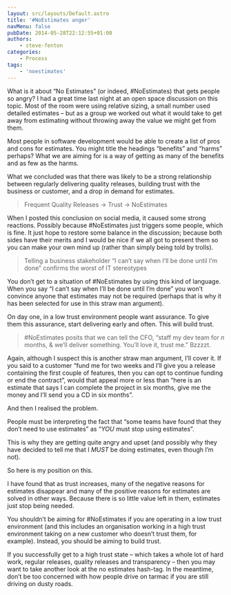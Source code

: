 ```yaml
---
layout: src/layouts/Default.astro
title: '#NoEstimates anger'
navMenu: false
pubDate: 2014-05-28T22:12:55+01:00
authors:
    - steve-fenton
categories:
    - Process
tags:
    - 'noestimates'
---
```


What is it about “No Estimates” (or indeed, #NoEstimates) that gets people so angry? I had a great time last night at an open space discussion on this topic. Most of the room were using relative sizing, a small number used detailed estimates – but as a group we worked out what it would take to get away from estimating without throwing away the value we might get from them.

Most people in software development would be able to create a list of pros and cons for estimates. You might title the headings “benefits” and “harms” perhaps? What we are aiming for is a way of getting as many of the benefits and as few as the harms.

What we concluded was that there was likely to be a strong relationship between regularly delivering quality releases, building trust with the business or customer, and a drop in demand for estimates.

> Frequent Quality Releases -> Trust -> NoEstimates

When I posted this conclusion on social media, it caused some strong reactions. Possibly because #NoEstimates just triggers some people, which is fine. It just hope to restore some balance in the discussion; because both sides have their merits and I would be nice if we all got to present them so you can make your own mind up (rather than simply being told by trolls).

> Telling a business stakeholder “I can’t say when I’ll be done until I’m done” confirms the worst of IT stereotypes

You don’t get to a situation of #NoEstimates by using this kind of language. When you say “I can’t say when I’ll be done until I’m done” you won’t convince anyone that estimates may not be required (perhaps that is why it has been selected for use in this straw man argument).

On day one, in a low trust environment people want assurance. To give them this assurance, start delivering early and often. This will build trust.

> \#NoEstimates posits that we can tell the CFO, “staff my dev team for *n* months, & we’ll deliver something. You’ll love it, trust me.” Bzzzzt.

Again, although I suspect this is another straw man argument, I’ll cover it. If you said to a customer “fund me for two weeks and I’ll give you a release containing the first couple of features, then you can opt to continue funding or end the contract”, would that appeal more or less than “here is an estimate that says I can complete the project in six months, give me the money and I’ll send you a CD in six months”.

And then I realised the problem.

People must be interpreting the fact that “some teams have found that they don’t need to use estimates” as “*YOU* must stop using estimates”.

This is why they are getting quite angry and upset (and possibly why they have decided to tell me that I *MUST* be doing estimates, even though I’m not).

So here is my position on this.

I have found that as trust increases, many of the negative reasons for estimates disappear and many of the positive reasons for estimates are solved in other ways. Because there is so little value left in them, estimates just stop being needed.

You shouldn’t be aiming for #NoEstimates if you are operating in a low trust environment (and this includes an organisation working in a high trust environment taking on a new customer who doesn’t trust them, for example). Instead, you should be aiming to build trust.

If you successfully get to a high trust state – which takes a whole lot of hard work, regular releases, quality releases and transparency – then you may want to take another look at the no estimates hash-tag. In the meantime, don’t be too concerned with how people drive on tarmac if you are still driving on dusty roads.